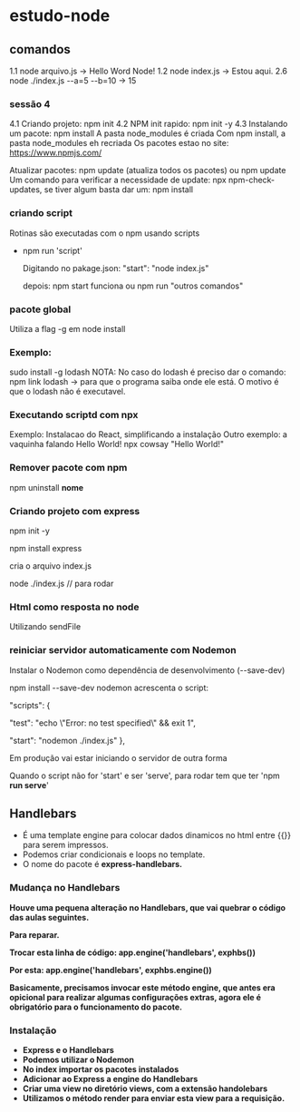 # estudo-node

## comandos

1.1 node arquivo.js
    -> Hello Word Node!
1.2 node index.js -> Estou aqui.
2.6 node ./index.js --a=5 --b=10  -> 15

### sessão 4

4.1 Criando projeto: npm init
4.2 NPM init rapido: npm init -y
4.3 Instalando um pacote:
    npm install <nome>
    A pasta node_modules é criada
    Com npm install, a pasta node_modules eh recriada
Os pacotes estao no site: https://www.npmjs.com/ 

Atualizar pacotes: npm update (atualiza todos os pacotes) ou npm update <nome>
Um comando para verificar a necessidade de update: npx npm-check-updates, se tiver algum
basta dar um: npm install

### criando script

Rotinas são executadas com o npm usando scripts
- npm run 'script'
  <p> Digitando no pakage.json: "start": "node index.js"
  <p> depois: npm start funciona ou npm run "outros comandos"

### pacote global

Utiliza a flag -g em node install
### Exemplo:
sudo install -g lodash
NOTA: No caso do lodash é preciso dar o comando: 
npm link lodash -> para que o programa saiba onde ele está. O motivo é que o lodash não é executavel.

### Executando scriptd com npx

Exemplo: Instalacao do React, simplificando a instalação
Outro exemplo: a vaquinha falando Hello World! 
npx cowsay "Hello World!"

### Remover pacote com npm

npm uninstall <b>nome</b>

### Criando projeto com express
npm init -y
<p>npm install express
<p>cria o arquivo index.js
<p>node ./index.js  // para rodar

### Html como resposta no node
Utilizando sendFile

### reiniciar servidor automaticamente com Nodemon
Instalar o Nodemon como dependência de desenvolvimento (--save-dev)
<p>npm install --save-dev nodemon
acrescenta o script: 
<p>"scripts": {
    <p>"test": "echo \"Error: no test specified\" && exit 1",
     <p>"start": "nodemon ./index.js"
  },
<p>Em produção vai estar iniciando o servidor de outra forma
<p>Quando o script não for 'start' e ser 'serve', para rodar tem que ter 'npm <b>run serve</b>'

## Handlebars
- É uma template engine para colocar dados dinamicos no html entre {{}} para serem impressos.
- Podemos criar condicionais e loops no template.
- O nome do pacote é <b>express-handlebars.
### Mudança no Handlebars
Houve uma pequena alteração no Handlebars, que vai quebrar o código das aulas seguintes.
<p>Para reparar.
<p>Trocar esta linha de código:
app.engine('handlebars', exphbs())

Por esta:
app.engine('handlebars', exphbs.engine())
<p>Basicamente, precisamos invocar este método engine, que antes era opicional para realizar algumas configurações extras, agora ele é obrigatório para o funcionamento do pacote.

### Instalação

- Express e o Handlebars
- Podemos utilizar o Nodemon
- No index importar os pacotes instalados
- Adicionar ao Express a engine do Handlebars
- Criar uma view no diretório views, com a <b>extensão handolebars
- Utilizamos o método render para enviar esta view para a requisição.

